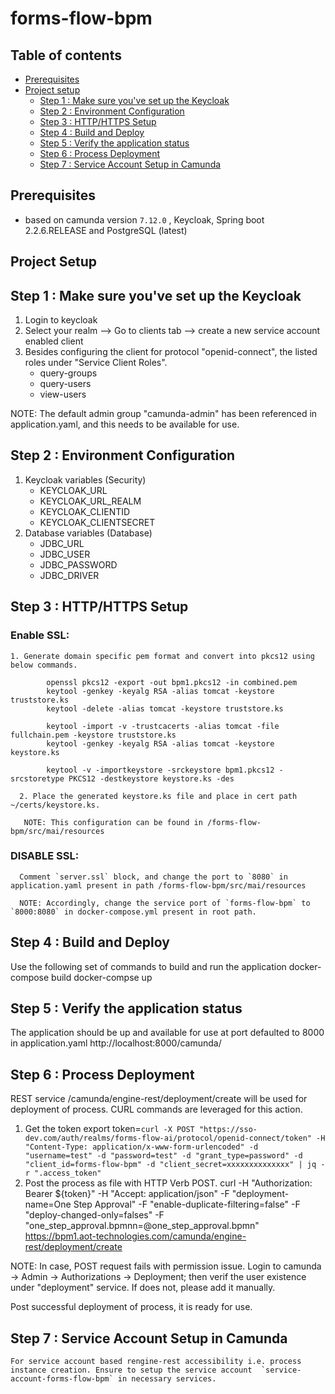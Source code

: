 # **forms-flow-bpm**

## Table of contents
* [Prerequisites](#prerequisites)
* [Project setup](#project-setup)
    * [Step 1 : Make sure you've set up the Keycloak](#keycloak-configuration)
    * [Step 2 : Environment Configuration](#environment-configuration)
    * [Step 3 : HTTP/HTTPS Setup](#hTTP/HTTPS-setup)
    * [Step 4 : Build and Deploy](#build-and-deploy)
    * [Step 5 : Verify the application status](#verify-the-application-status)
    * [Step 6 : Process Deployment](#process-deployment)
    * [Step 7 : Service Account Setup in Camunda](#service-account-setup-in-camunda)
    
## Prerequisites

- based on camunda version `7.12.0` , Keycloak, Spring boot 2.2.6.RELEASE and PostgreSQL (latest)

## Project Setup

## Step 1 : Make sure you've set up the Keycloak 

1. Login to keycloak
2. Select your realm --> Go to clients tab --> create a new service account enabled client 
3. Besides configuring the client for protocol "openid-connect", the listed roles under "Service Client Roles".
    * query-groups
    * query-users
    * view-users
    
 NOTE: The default admin group "camunda-admin" has been referenced in application.yaml, and this needs to be available for use.
 
## Step 2 : Environment Configuration

1. Keycloak variables (Security)
    * KEYCLOAK_URL
    * KEYCLOAK_URL_REALM
    * KEYCLOAK_CLIENTID
    * KEYCLOAK_CLIENTSECRET
2. Database variables (Database)
    * JDBC_URL
    * JDBC_USER
    * JDBC_PASSWORD
    * JDBC_DRIVER
    
## Step 3 : HTTP/HTTPS Setup

### Enable SSL:

  
    1. Generate domain specific pem format and convert into pkcs12 using below commands.
 ```       
         openssl pkcs12 -export -out bpm1.pkcs12 -in combined.pem
         keytool -genkey -keyalg RSA -alias tomcat -keystore truststore.ks
         keytool -delete -alias tomcat -keystore truststore.ks

         keytool -import -v -trustcacerts -alias tomcat -file fullchain.pem -keystore truststore.ks
         keytool -genkey -keyalg RSA -alias tomcat -keystore keystore.ks

         keytool -v -importkeystore -srckeystore bpm1.pkcs12 -srcstoretype PKCS12 -destkeystore keystore.ks -des
 ```      
      2. Place the generated keystore.ks file and place in cert path ~/certs/keystore.ks. 
         
       NOTE: This configuration can be found in /forms-flow-bpm/src/mai/resources
       
  
### DISABLE SSL:
     
      Comment `server.ssl` block, and change the port to `8080` in application.yaml present in path /forms-flow-bpm/src/mai/resources
         
      NOTE: Accordingly, change the service port of `forms-flow-bpm` to `8000:8080` in docker-compose.yml present in root path.

## Step 4 : Build and Deploy

   Use the following set of commands to build and run the application
      docker-compose build
      docker-compse up
      
## Step 5 : Verify the application status

   The application should be up and available for use at port defaulted to 8000 in application.yaml http://localhost:8000/camunda/
   
## Step 6 : Process Deployment

   REST service /camunda/engine-rest/deployment/create will be used for deployment of process.
   CURL commands are leveraged for this action. 
   1. Get the token
      export token=`curl -X POST "https://sso-dev.com/auth/realms/forms-flow-ai/protocol/openid-connect/token" -H "Content-Type: application/x-www-form-urlencoded" -d "username=test" -d "password=test" -d "grant_type=password" -d "client_id=forms-flow-bpm" -d "client_secret=xxxxxxxxxxxxxx" | jq -r ".access_token"`
   2. Post the process as file with HTTP Verb POST.
   curl -H "Authorization: Bearer ${token}" -H "Accept: application/json" -F "deployment-name=One Step Approval" -F "enable-duplicate-filtering=false" -F "deploy-changed-only=falses" -F "one_step_approval.bpmnn=@one_step_approval.bpmn"  https://bpm1.aot-technologies.com/camunda/engine-rest/deployment/create
   
   NOTE: In case, POST request fails with permission issue. Login to camunda -> Admin -> Authorizations -> Deployment; then verif the user existence under "deployment" service. If does not, please add it manually. 
   
Post successful deployment of process, it is ready for use.
   
## Step 7 : Service Account Setup in Camunda
   
    For service account based rengine-rest accessibility i.e. process instance creation. Ensure to setup the service account  `service-account-forms-flow-bpm` in necessary services.
   


